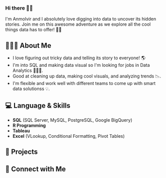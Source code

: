 ### Hi there 👋🏾
I'm Anmolvir and I absolutely love digging into data to uncover its hidden stories. Join me on this awesome adventure as we explore all the cool things data has to offer! 🚀💡

## 🙋🏾‍♀️ About Me
- I love figuring out tricky data and telling its story to everyone! 🌎 
- I'm into SQL and making data visual so I'm looking for jobs in Data Analytics 👩🏾‍💻. 
- Good at cleaning up data, making cool visuals, and analyzing trends 📉.
- I'm flexible and work well with different teams to come up with smart data solutionss 💡.

## 💻 Language & Skills
- **SQL** (SQL Server, MySQL, PostgreSQL, Google BigQuery)
- **R Programming**
- **Tableau**
- **Excel** (VLookup, Conditional Formatting, Pivot Tables)

## 🚀 Projects

## 🤝 Connect with Me



